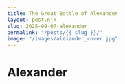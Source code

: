 ```yaml
---
title: The Great Battle of Alexander
layout: post.njk
slug: 2025-09-07-alexander
permalink: "/posts/{{ slug }}/"
image: "/images/alexander_cover.jpg"
---
```


# Alexander
